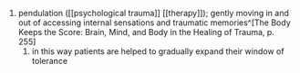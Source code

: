 1. pendulation ([[psychological trauma]] [[therapy]]); gently moving in and out of accessing internal sensations and traumatic memories^[The Body Keeps the Score: Brain, Mind, and Body in the Healing of Trauma, p. 255]
	1. in this way patients are helped to gradually expand their window of tolerance